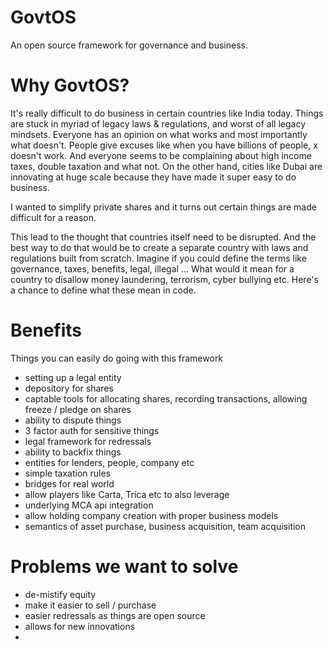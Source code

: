 # GovtOS
An open source framework for governance and business.

# Why GovtOS?
It's really difficult to do business in certain countries like India today. Things are stuck in myriad of legacy laws & regulations, and worst of all legacy mindsets. Everyone has an opinion on what works and most importantly what doesn't. People give excuses like when you have billions of people, x doesn't work.
And everyone seems to be complaining about high income taxes, double taxation and what not. On the other hand, cities like Dubai are innovating at huge scale because they have made it super easy to do business.

I wanted to simplify private shares and it turns out certain things are made difficult for a reason.

This lead to the thought that countries itself need to be disrupted. And the best way to do that would be to create a separate country with laws and regulations built from scratch.
Imagine if you could define the terms like governance, taxes, benefits, legal, illegal ...
What would it mean for a country to disallow money laundering, terrorism, cyber bullying etc. Here's a chance to define what these mean in code.


# Benefits
Things you can easily do going with this framework
- setting up a legal entity
- depository for shares
- captable tools for allocating shares, recording transactions, allowing freeze / pledge on shares
- ability to dispute things
- 3 factor auth for sensitive things
- legal framework for redressals
- ability to backfix things
- entities for lenders, people, company etc
- simple taxation rules
- bridges for real world
- allow players like Carta, Trica etc to also leverage
- underlying MCA api integration
- allow holding company creation with proper business models
- semantics of asset purchase, business acquisition, team acquisition


# Problems we want to solve
- de-mistify equity
- make it easier to sell / purchase
- easier redressals as things are open source
- allows for new innovations
-
